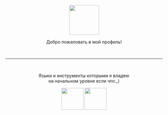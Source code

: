 <div id="header" align="center">
  <img src="https://i.giphy.com/media/v1.Y2lkPTc5MGI3NjExMm9jdTY4cWd5NGIxaHNwMTBrcWJjc29lcDN6bnAzMHAyN3YzdnllMSZlcD12MV9pbnRlcm5hbF9naWZfYnlfaWQmY3Q9Zw/OpBA2nKQog7LENz8Of/giphy.gif" height="95" width="95">
  <p>Добро пожаловать в мой профиль!<p/>
<div/>
<br>

---

<br>
<div id="tools" align="center">
  <p> Языки и инструменты которыми я владею<br>на начальном уровне если что:_) <p/>
  <img src="https://cdn.jsdelivr.net/gh/devicons/devicon@latest/icons/python/python-original-wordmark.svg" height=70 width=70/>
  <img src="https://cdn.jsdelivr.net/gh/devicons/devicon@latest/icons/javascript/javascript-original.svg" height=70 width=70/>     
<div/>